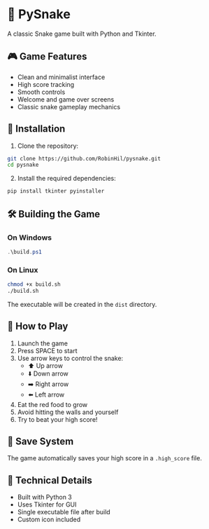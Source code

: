 # 🐍 PySnake

A classic Snake game built with Python and Tkinter.

## 🎮 Game Features

- Clean and minimalist interface
- High score tracking
- Smooth controls
- Welcome and game over screens
- Classic snake gameplay mechanics

## 🚀 Installation

1. Clone the repository:
```bash
git clone https://github.com/RobinHil/pysnake.git
cd pysnake
```

2. Install the required dependencies:
```bash
pip install tkinter pyinstaller
```

## 🛠️ Building the Game

### On Windows
```powershell
.\build.ps1
```

### On Linux
```bash
chmod +x build.sh
./build.sh
```

The executable will be created in the `dist` directory.

## 🎯 How to Play

1. Launch the game
2. Press SPACE to start
3. Use arrow keys to control the snake:
   - ⬆️ Up arrow
   - ⬇️ Down arrow
   - ➡️ Right arrow
   - ⬅️ Left arrow
4. Eat the red food to grow
5. Avoid hitting the walls and yourself
6. Try to beat your high score!

## 💾 Save System

The game automatically saves your high score in a `.high_score` file.

## 🔧 Technical Details

- Built with Python 3
- Uses Tkinter for GUI
- Single executable file after build
- Custom icon included
